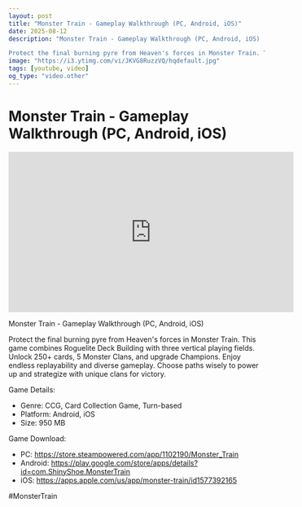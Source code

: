 ```yaml
---
layout: post
title: "Monster Train - Gameplay Walkthrough (PC, Android, iOS)"
date: 2025-08-12
description: "Monster Train - Gameplay Walkthrough (PC, Android, iOS)

Protect the final burning pyre from Heaven's forces in Monster Train. This game combines Roguel..."
image: "https://i3.ytimg.com/vi/JKVG8RuzzVQ/hqdefault.jpg"
tags: [youtube, video]
og_type: "video.other"
---
```


<script type="application/ld+json">
{
  "@context": "http://schema.org",
  "@type": "VideoObject",
  "name": "Monster Train - Gameplay Walkthrough (PC, Android, iOS)",
  "description": "Monster Train - Gameplay Walkthrough (PC, Android, iOS)\n\nProtect the final burning pyre from Heaven's forces in Monster Train. This game combines Roguelite Deck Building with three vertical playing fields. Unlock 250+ cards, 5 Monster Clans, and upgrade Champions. Enjoy endless replayability and diverse gameplay. Choose paths wisely to power up and strategize with unique clans for victory.\n\nGame Details:\n\n- Genre: CCG, Card Collection Game, Turn-based\n- Platform: Android, iOS\n- Size: 950 MB \n\nGame Download:\n\n- PC: https://store.steampowered.com/app/1102190/Monster_Train\n- Android: https://play.google.com/store/apps/details?id=com.ShinyShoe.MonsterTrain\n- iOS: https://apps.apple.com/us/app/monster-train/id1577392165\n\n#MonsterTrain",
  "thumbnailUrl": "https://i3.ytimg.com/vi/JKVG8RuzzVQ/hqdefault.jpg",
  "uploadDate": "2025-08-12T09:00:33",
  "embedUrl": "https://www.youtube.com/embed/JKVG8RuzzVQ",
  "publisher": {
    "@type": "Person",
    "name": "Celo Zaga"
  },
  "mainEntityOfPage": {
    "@type": "WebPage",
    "@id": "https://celozaga.github.io/2025/08/12/monster-train---gameplay-walkthrough-(pc,-android,-ios)-JKVG8RuzzVQ.html"
  },
  "duration": "PT0M0S"
}
</script>

<script type="application/ld+json">
{
  "@context": "http://schema.org",
  "@type": "BlogPosting",
  "headline": "Monster Train - Gameplay Walkthrough (PC, Android, iOS)",
  "image": "https://i3.ytimg.com/vi/JKVG8RuzzVQ/hqdefault.jpg",
  "publisher": {
    "@type": "Person",
    "name": "Celo Zaga"
  },
  "url": "https://celozaga.github.io/2025/08/12/monster-train---gameplay-walkthrough-(pc,-android,-ios)-JKVG8RuzzVQ.html",
  "datePublished": "2025-08-12T09:00:33",
  "dateCreated": "2025-08-12T09:00:33",
  "dateModified": "2025-08-12T09:00:33",
  "description": "Monster Train - Gameplay Walkthrough (PC, Android, iOS)\n\nProtect the final burning pyre from Heaven's forces in Monster Train. This game combines Roguel...",
  "author": {
    "@type": "Person",
    "name": "Celo Zaga"
  },
  "mainEntityOfPage": {
    "@type": "WebPage",
    "@id": "https://celozaga.github.io/2025/08/12/monster-train---gameplay-walkthrough-(pc,-android,-ios)-JKVG8RuzzVQ.html"
  }
}
</script>

<h1 class="youtube-post-title">Monster Train - Gameplay Walkthrough (PC, Android, iOS)</h1>

<iframe width="560" height="315" src="https://www.youtube.com/embed/JKVG8RuzzVQ" class="youtube-post-embed" frameborder="0" allowfullscreen></iframe>

<p class="youtube-post-description">Monster Train - Gameplay Walkthrough (PC, Android, iOS)

Protect the final burning pyre from Heaven's forces in Monster Train. This game combines Roguelite Deck Building with three vertical playing fields. Unlock 250+ cards, 5 Monster Clans, and upgrade Champions. Enjoy endless replayability and diverse gameplay. Choose paths wisely to power up and strategize with unique clans for victory.

Game Details:

- Genre: CCG, Card Collection Game, Turn-based
- Platform: Android, iOS
- Size: 950 MB 

Game Download:

- PC: https://store.steampowered.com/app/1102190/Monster_Train
- Android: https://play.google.com/store/apps/details?id=com.ShinyShoe.MonsterTrain
- iOS: https://apps.apple.com/us/app/monster-train/id1577392165

#MonsterTrain</p>
